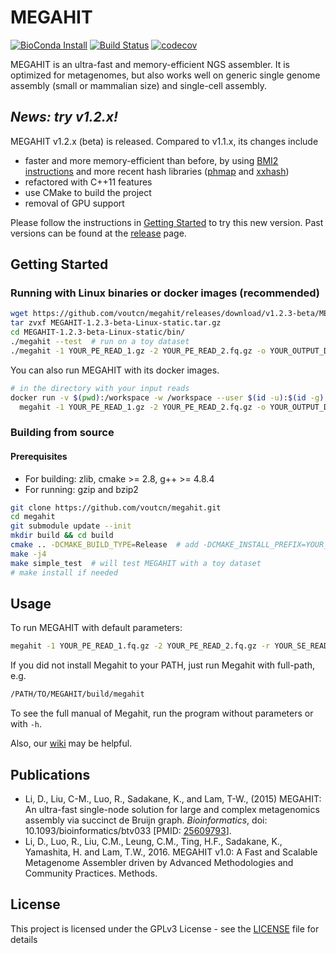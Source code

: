MEGAHIT
=======

[![BioConda Install](https://img.shields.io/conda/dn/bioconda/megahit.svg?style=flag&label=BioConda%20install)](https://anaconda.org/bioconda/megahit) [![Build Status](https://travis-ci.org/voutcn/megahit.svg?branch=master)](https://travis-ci.org/voutcn/megahit) [![codecov](https://codecov.io/gh/voutcn/megahit/branch/master/graph/badge.svg)](https://codecov.io/gh/voutcn/megahit)

MEGAHIT is an ultra-fast and memory-efficient NGS assembler. It is optimized for metagenomes, but also works well on generic single genome assembly (small or mammalian size) and single-cell assembly.

*News: try v1.2.x!*
------

MEGAHIT v1.2.x (beta) is released. Compared to v1.1.x, its changes include

-   faster and more memory-efficient than before, by using [BMI2 instructions](https://en.wikipedia.org/wiki/Bit_Manipulation_Instruction_Sets) and more recent hash libraries ([phmap](https://github.com/greg7mdp/parallel-hashmap) and [xxhash](https://github.com/Cyan4973/xxHash))
-   refactored with C++11 features
-   use CMake to build the project
-   removal of GPU support

Please follow the instructions in [Getting Started](#gst) to try this new version.
Past versions can be found at the [release](https://github.com/voutcn/megahit/releases) page.

<a name="gst"></a>Getting Started
---------------

### Running with Linux binaries or docker images (recommended)

``` sh
wget https://github.com/voutcn/megahit/releases/download/v1.2.3-beta/MEGAHIT-1.2.3-beta-Linux-static.tar.gz
tar zvxf MEGAHIT-1.2.3-beta-Linux-static.tar.gz
cd MEGAHIT-1.2.3-beta-Linux-static/bin/
./megahit --test  # run on a toy dataset
./megahit -1 YOUR_PE_READ_1.gz -2 YOUR_PE_READ_2.fq.gz -o YOUR_OUTPUT_DIR
```

You can also run MEGAHIT with its docker images.

``` sh
# in the directory with your input reads
docker run -v $(pwd):/workspace -w /workspace --user $(id -u):$(id -g) vout/megahit \
  megahit -1 YOUR_PE_READ_1.gz -2 YOUR_PE_READ_2.fq.gz -o YOUR_OUTPUT_DIR
```

### Building from source

#### Prerequisites

-   For building: zlib, cmake &gt;= 2.8, g++ &gt;= 4.8.4
-   For running: gzip and bzip2

``` sh
git clone https://github.com/voutcn/megahit.git
cd megahit
git submodule update --init
mkdir build && cd build
cmake .. -DCMAKE_BUILD_TYPE=Release  # add -DCMAKE_INSTALL_PREFIX=YOUR_PREFIX if needed
make -j4
make simple_test  # will test MEGAHIT with a toy dataset
# make install if needed
```

Usage
-----

To run MEGAHIT with default parameters:

``` sh
megahit -1 YOUR_PE_READ_1.fq.gz -2 YOUR_PE_READ_2.fq.gz -r YOUR_SE_READ.fq.gz -o YOUR_OUTPUT_DIR
```

If you did not install Megahit to your PATH, just run Megahit with full-path, e.g.

``` sh
/PATH/TO/MEGAHIT/build/megahit
```

To see the full manual of Megahit, run the program without parameters or with `-h`.

Also, our [wiki](https://github.com/voutcn/megahit/wiki) may be helpful.

Publications
------------

-   Li, D., Liu, C-M., Luo, R., Sadakane, K., and Lam, T-W., (2015) MEGAHIT: An ultra-fast single-node solution for large and complex metagenomics assembly via succinct de Bruijn graph. *Bioinformatics*, doi: 10.1093/bioinformatics/btv033 \[PMID: [25609793](http://www.ncbi.nlm.nih.gov/pubmed/25609793)\].
-   Li, D., Luo, R., Liu, C.M., Leung, C.M., Ting, H.F., Sadakane, K., Yamashita, H. and Lam, T.W., 2016. MEGAHIT v1.0: A Fast and Scalable Metagenome Assembler driven by Advanced Methodologies and Community Practices. Methods.

License
-------

This project is licensed under the GPLv3 License - see the [LICENSE](LICENSE) file for details
